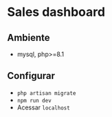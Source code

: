 # Sales dashboard

## Ambiente
- mysql, php>=8.1

## Configurar
- `php artisan migrate`
- `npm run dev`
- Acessar `localhost`
